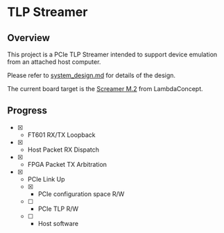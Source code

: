 # TLP Streamer
## Overview
This project is a PCIe TLP Streamer intended to support device emulation from an attached host computer.

Please refer to [system_design.md](docs/system_design.md) for details of the design.

The current board target is the [Screamer M.2](https://shop.lambdaconcept.com/home/43-screamer-m2.html) from LambdaConcept.

## Progress
 - [x] - FT601 RX/TX Loopback
 - [x] - Host Packet RX Dispatch
 - [x] - FPGA Packet TX Arbitration
 - [x] - PCIe Link Up
   - [x] - PCIe configuration space R/W
   - [ ] - PCIe TLP R/W
   - [ ] - Host software
